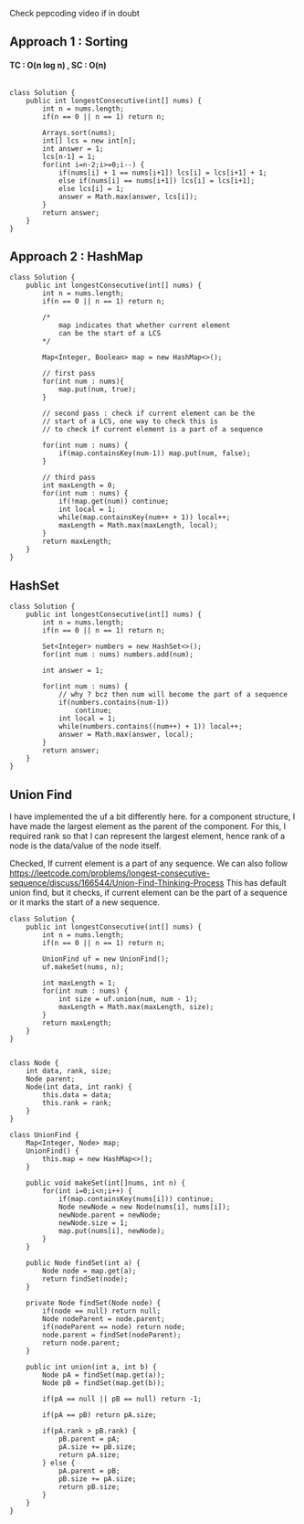 Check pepcoding video if in doubt

## Approach 1 :  Sorting 

#### TC : O(n log n) , SC : O(n)

```

class Solution {
    public int longestConsecutive(int[] nums) {
        int n = nums.length;
        if(n == 0 || n == 1) return n;
        
        Arrays.sort(nums);
        int[] lcs = new int[n];
        int answer = 1;
        lcs[n-1] = 1;
        for(int i=n-2;i>=0;i--) {
            if(nums[i] + 1 == nums[i+1]) lcs[i] = lcs[i+1] + 1;
            else if(nums[i] == nums[i+1]) lcs[i] = lcs[i+1];
            else lcs[i] = 1;
            answer = Math.max(answer, lcs[i]);
        }
        return answer;
    }
}

```

## Approach 2 : HashMap

```
class Solution {
    public int longestConsecutive(int[] nums) {
        int n = nums.length;
        if(n == 0 || n == 1) return n;
        
        /*
            map indicates that whether current element
            can be the start of a LCS
        */
        
        Map<Integer, Boolean> map = new HashMap<>();
        
        // first pass
        for(int num : nums){
            map.put(num, true);
        }
        
        // second pass : check if current element can be the 
        // start of a LCS, one way to check this is
        // to check if current element is a part of a sequence
        
        for(int num : nums) {
            if(map.containsKey(num-1)) map.put(num, false);
        }
        
        // third pass
        int maxLength = 0;
        for(int num : nums) {
            if(!map.get(num)) continue;
            int local = 1;
            while(map.containsKey(num++ + 1)) local++;
            maxLength = Math.max(maxLength, local);
        }
        return maxLength;
    }
}
```

## HashSet

```
class Solution {
    public int longestConsecutive(int[] nums) {
        int n = nums.length;
        if(n == 0 || n == 1) return n;
        
        Set<Integer> numbers = new HashSet<>();
        for(int num : nums) numbers.add(num);
        
        int answer = 1;
        
        for(int num : nums) {
            // why ? bcz then num will become the part of a sequence
            if(numbers.contains(num-1))  
                continue; 
            int local = 1;
            while(numbers.contains((num++) + 1)) local++;
            answer = Math.max(answer, local);
        }
        return answer;
    }
}
```

## Union Find

I have implemented the uf a bit differently here.
for a component structure, I have made the largest
element as the parent of the component.
For this, I required rank so that I can represent the largest element, hence
rank of a node is the data/value of the node itself.

Checked, If current element is a part of any sequence.
We can also follow
https://leetcode.com/problems/longest-consecutive-sequence/discuss/166544/Union-Find-Thinking-Process
This has default union find, but it checks,
if current element can be the part of a sequence or it marks the start of a new sequence.

```
class Solution {
    public int longestConsecutive(int[] nums) {
        int n = nums.length;
        if(n == 0 || n == 1) return n;

        UnionFind uf = new UnionFind();
        uf.makeSet(nums, n);
        
        int maxLength = 1;
        for(int num : nums) {
            int size = uf.union(num, num - 1);
            maxLength = Math.max(maxLength, size);
        }
        return maxLength;
    }
}


class Node {
    int data, rank, size;
    Node parent;
    Node(int data, int rank) {
        this.data = data;
        this.rank = rank;
    }
}

class UnionFind {
    Map<Integer, Node> map;
    UnionFind() {
        this.map = new HashMap<>();
    }
    
    public void makeSet(int[]nums, int n) {
        for(int i=0;i<n;i++) {
            if(map.containsKey(nums[i])) continue;
            Node newNode = new Node(nums[i], nums[i]);
            newNode.parent = newNode;
            newNode.size = 1;
            map.put(nums[i], newNode);
        }
    }
    
    public Node findSet(int a) {
        Node node = map.get(a);
        return findSet(node);
    }
    
    private Node findSet(Node node) {
        if(node == null) return null;
        Node nodeParent = node.parent;
        if(nodeParent == node) return node;
        node.parent = findSet(nodeParent);
        return node.parent;
    }
    
    public int union(int a, int b) {
        Node pA = findSet(map.get(a));
        Node pB = findSet(map.get(b));
        
        if(pA == null || pB == null) return -1;
        
        if(pA == pB) return pA.size;

        if(pA.rank > pB.rank) {
            pB.parent = pA;
            pA.size += pB.size;
            return pA.size;
        } else {
            pA.parent = pB;
            pB.size += pA.size;
            return pB.size;
        }
    }
}
```
